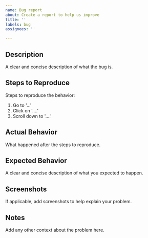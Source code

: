 ```yaml
---
name: Bug report
about: Create a report to help us improve
title: ''
labels: bug
assignees: ''

---
```

## Description
A clear and concise description of what the bug is.

## Steps to Reproduce
Steps to reproduce the behavior:
1. Go to '...'
2. Click on '....'
3. Scroll down to '....'

## Actual Behavior
What happened after the steps to reproduce.

## Expected Behavior
A clear and concise description of what you expected to happen.

## Screenshots
If applicable, add screenshots to help explain your problem.

## Notes
Add any other context about the problem here.

